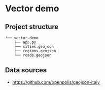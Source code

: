 # Vector demo

## Project structure

```
└── vector-demo
    ├── app.py
    ├── cities.geojson
    ├── regions.geojson
    └── roads.geojson
```

## Data sources

- https://github.com/openpolis/geojson-italy 